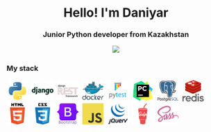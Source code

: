 <h1 align="center">Hello! I'm Daniyar</h1>
<h3 align="center">Junior Python developer from Kazakhstan</h3>

<div id="header" align="center">
  <img src="https://media.giphy.com/media/M9gbBd9nbDrOTu1Mqx/giphy.gif" width="100"/>
</div>

<div>
  <h3>My stack</h3>
</div>

<div>
  <img src="https://github.com/devicons/devicon/blob/master/icons/python/python-original.svg" title="Python" alt="Python" width="50" height="50"/>&nbsp;
  <img src="https://github.com/devicons/devicon/blob/master/icons/django/django-plain-wordmark.svg" title="Django" alt="Django" width="50" height="50"/>&nbsp;
  <img src="https://github.com/devicons/devicon/blob/master/icons/djangorest/djangorest-line.svg" title="DRF" alt="DRF" width="50" height="50"/>&nbsp;
  <img src="https://github.com/devicons/devicon/blob/master/icons/docker/docker-original-wordmark.svg" title="Docker" alt="Docker" width="50" height="50"/>&nbsp;
  <img src="https://github.com/devicons/devicon/blob/master/icons/pytest/pytest-original-wordmark.svg" title="pytest" alt="pytest" width="50" height="50"/>&nbsp;
  <img src="https://github.com/devicons/devicon/blob/master/icons/pycharm/pycharm-original.svg" title="pycharm" alt="pycharm" width="50" height="50"/>&nbsp;
  <img src="https://github.com/devicons/devicon/blob/master/icons/postgresql/postgresql-original-wordmark.svg" title="postgres" alt="postgres" width="50" height="50"/>&nbsp;
  <img src="https://github.com/devicons/devicon/blob/master/icons/redis/redis-original-wordmark.svg" title="redis" alt="redis" width="50" height="50"/>&nbsp;
  <img src="https://github.com/devicons/devicon/blob/master/icons/html5/html5-original-wordmark.svg" title="HTML" alt="HTML" width="50" height="50"/>&nbsp;
  <img src="https://github.com/devicons/devicon/blob/master/icons/css3/css3-original-wordmark.svg" title="CSS" alt="CSS" width="50" height="50"/>&nbsp;
  <img src="https://github.com/devicons/devicon/blob/master/icons/bootstrap/bootstrap-original-wordmark.svg" title="bootstrap" alt="bootsrap" width="50" height="50"/>&nbsp;
  <img src="https://github.com/devicons/devicon/blob/master/icons/javascript/javascript-original.svg" title="js" alt="js" width="50" height="50"/>&nbsp;
  <img src="https://github.com/devicons/devicon/blob/master/icons/jquery/jquery-original-wordmark.svg" title="jquery" alt="jquery" width="50" height="50"/>&nbsp;
  <img src="https://github.com/devicons/devicon/blob/master/icons/gulp/gulp-plain.svg" title="gulp" alt="gulp" width="50" height="50"/>&nbsp;
  <img src="https://github.com/devicons/devicon/blob/master/icons/sass/sass-original.svg" title="sass" alt="sass" width="50" height="50"/>&nbsp;
</div>

